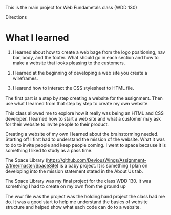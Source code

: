 This is the main project for Web Fundametals class (WDD 130)

Directions

<h1>What I learned</h1>

1. I learned about how to create a web bage from the logo positioning, nav bar, body, and the footer. What should go in each section and how to make a website that looks pleasing to the customers. 

2. I learned at the beginning of developing a web site you create a wireframes.

3. I learend how to interact the CSS stylesheet to HTML file.

The first part is a step by step creating a website for the assignment. Then use what I learned from that step by step to create my own website.

This class allowed me to explore how it really was being an HTML and CSS developer. I learned how to start a web site and what a customer may ask for their website to invite people to their product. 

Creating a website of my own I learned about the brainstorming needed. Starting off I first had to understand the mission of the website. What it was to do to invite people and keep people coming. I went to space because it is something I liked to study as a pass time. 

The Space Library (https://github.com/DeviousWings/Assignment-2/tree/master/SpaceSite) is a baby project. It is something I plan on developing into the mission statement stated in the About Us tab.

The Space Library was my final project for the class WDD 130. It was something I had to create on my own from the ground up

The wwr file was the project was the holding hand project the class had me do. It was a good start to help me understand the basics of website structure and helped show what each code can do to a website.


